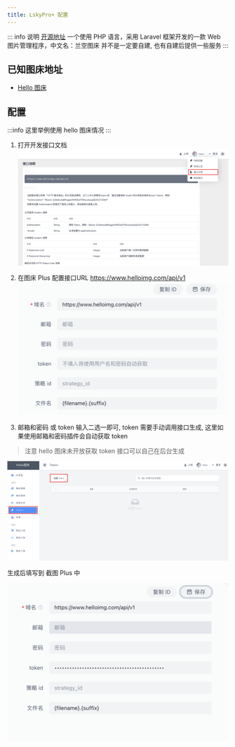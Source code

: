 ```yaml
---
title: LskyPro+ 配置
---
```

::: info 说明
[开源地址](https://docs.lsky.pro/) 一个使用 PHP 语言，采用 Laravel 框架开发的一款 Web 图片管理程序，中文名：兰空图床
并不是一定要自建, 也有自建后提供一些服务
:::

## 已知图床地址
- [Hello 图床](https://www.helloimg.com/)

## 配置

:::info
这里举例使用 hello 图床情况
:::

1. 打开开发接口文档
![](img/lsky-pro/lsky-01.png)

2. 在图床 Plus 配置接口URL https://www.helloimg.com/api/v1
![](img/lsky-pro/lsky-02.png)

3. 邮箱和密码 或 token 输入二选一即可, token 需要手动调用接口生成, 这里如果使用邮箱和密码插件会自动获取 token
> 注意 hello 图床未开放获取 token 接口可以自己在后台生成

![](img/lsky-pro/lsky-03.png)

生成后填写到 截图 Plus 中

![](img/lsky-pro/lsky-04.png)
